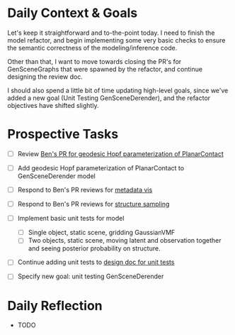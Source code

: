 # Daily Context & Goals

Let's keep it straightforward and to-the-point today. I need to finish the
model refactor, and begin implementing some very basic checks to ensure the
semantic correctness of the modeling/inference code.

Other than that, I want to move towards closing the PR's for GenSceneGraphs
that were spawned by the refactor, and continue designing the review doc.

I should also spend a little bit of time updating high-level goals, since we've
added a new goal (Unit Testing GenSceneDerender), and the refactor objectives
have shifted slightly.


# Prospective Tasks

* [ ] Review [Ben's PR for geodesic Hopf parameterization of PlanarContact](https://github.com/probcomp/GenSceneGraphs.jl/pull/231)
* [ ] Add geodesic Hopf parameterization of PlanarContact to GenSceneDerender model
* [ ] Respond to Ben's PR reviews for [metadata vis](https://github.com/probcomp/GenSceneGraphs.jl/pull/226)
* [ ] Respond to Ben's PR reviews for [structure sampling](https://github.com/probcomp/GenSceneGraphs.jl/pull/225)
* [ ] Implement basic unit tests for model
    * [ ] Single object, static scene, gridding GaussianVMF
    * [ ] Two objects, static scene, moving latent and observation together and
          seeing posterior probability on structure.
* [ ] Continue adding unit tests to [design doc for unit tests](https://docs.google.com/document/d/1Du0mzktc_ihv8I0TlRyG8IrvkqOUpSGNev446GOJCSQ/edit#heading=h.oh5qaafnr88q)
* [ ] Specify new goal: unit testing GenSceneDerender


# Daily Reflection

* TODO
